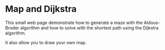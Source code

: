 # Map and Dijkstra

This small web page demonstrate how to generate a maze with the Aldous-Broder algorithm and how to solve with the shortest path using the Dijkstra algorithm.

It also allow you to draw your own map.